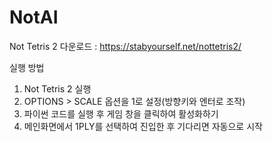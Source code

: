 # NotAI

Not Tetris 2 다운로드 : https://stabyourself.net/nottetris2/



실행 방법
1. Not Tetris 2 실행
2. OPTIONS > SCALE 옵션을 1로 설정(방향키와 엔터로 조작)
3. 파이썬 코드를 실행 후 게임 창을 클릭하여 활성화하기
4. 메인화면에서 1PLY를 선택하여 진입한 후 기다리면 자동으로 시작
